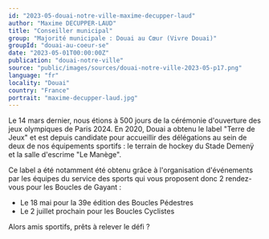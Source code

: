 ```yaml
---
id: "2023-05-douai-notre-ville-maxime-decupper-laud"
author: "Maxime DECUPPER-LAUD"
title: "Conseiller municipal"
group: "Majorité municipale : Douai au Cœur (Vivre Douai)"
groupId: "douai-au-coeur-se"
date: "2023-05-01T00:00:00Z"
publication: "douai-notre-ville"
source: "public/images/sources/douai-notre-ville-2023-05-p17.png"
language: "fr"
locality: "Douai"
country: "France"
portrait: "maxime-decupper-laud.jpg"
---
```


Le 14 mars dernier, nous étions à 500 jours de la cérémonie d'ouverture des jeux olympiques de Paris 2024. En 2020, Douai a obtenu le label "Terre de Jeux" et est depuis candidate pour accueillir des délégations au sein de deux de nos équipements sportifs : le terrain de hockey du Stade Demenÿ et la salle d'escrime "Le Manège".

Ce label a été notamment été obtenu grâce à l'organisation d'événements par les équipes du service des sports qui vous proposent donc 2 rendez-vous pour les Boucles de Gayant :
- Le 18 mai pour la 39e édition des Boucles Pédestres
- Le 2 juillet prochain pour les Boucles Cyclistes

Alors amis sportifs, prêts à relever le défi ?
